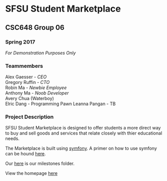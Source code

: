 # SFSU Student Marketplace
## CSC648 Group 06
### Spring 2017
*For Demonstration Purposes Only*

### Teammembers
Alex Gaesser - _CEO_  
Gregory Ruffin - _CTO_  
Robin Ma - _Newbie Employee_  
Anthony Ma - _Noob Developer_   
Avery Chua (Waterboy)   
Elric Dang - Programming Pawn
Leanna Pangan - TB

### Project Description

SFSU Student Marketplace is designed to offer students a more direct way to buy and sell goods and services that relate closely with thier educational needs. 

The Marketplace is built using [symfony](https://symfony.com). A primer on how to use symfony can be hound [here](https://www.sitepoint.com/symfony-beginners-tutorial/).

Our [here](https://drive.google.com/drive/folders/0Bz3eS0BW4eyUZWRXSXJQM1dpZjQ?usp=sharing) is our milestones folder.

View the homepage [here](http://sfsuse.com/~sp17g06/student_swap/web/)






